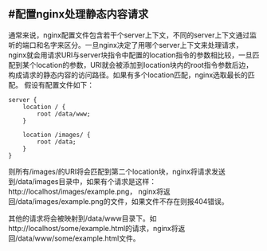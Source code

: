 #配置nginx处理静态内容请求
-----------------
通常来说，nginx配置文件包含若干个server上下文，不同的server上下文通过监听的端口和名字来区分。一旦nginx决定了用哪个server上下文来处理请求，nginx就会用请求URI与server块指令中配置的location指令的参数相比较，一旦匹配到某个location的参数，URI就会被添加到location块内的root指令参数后边，构成请求的静态内容的访问路径。如果有多个location匹配，nginx选取最长的匹配。
假设有配置文件如下：

    server {
        location / {
            root /data/www;
        }

        location /images/ {
            root /data;
        }
    }

则所有/images/的URI将会匹配到第二个location块，nginx将请求发送到/data/images目录中，如果有个请求是这样：http://localhost/images/example.png， nginx将返回/data/images/example.png的文件，如果文件不存在则报404错误。

其他的请求将会被映射到/data/www目录下。如http://localhost/some/example.html的请求，nginx将返回/data/www/some/example.html文件。
